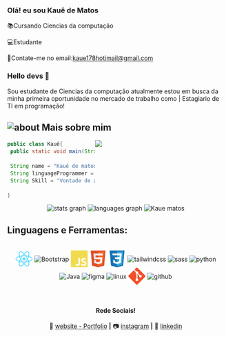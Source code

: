 ### Olá! eu sou Kauê de Matos

 📚Cursando Ciencias da computação
 
💻Estudante

📩Contate-me no email:kaue178hotimail@gmail.com
 
 ### Hello devs 👋

Sou estudante de Ciencias da computação atualmente estou em busca da minha primeira oportunidade no mercado de trabalho como | Estagiario de TI em programação!

## <img width="45" alt="about" src="https://cdn.jsdelivr.net/gh/devicons/devicon/icons/java/java-original.svg"> Mais sobre mim

<img align="right" width="300" src="![image](https://user-images.githubusercontent.com/98132837/211220797-372f0236-75f4-4cf8-864c-09c7e25121cb.png)
" />

```Java
public class Kauê{
 public static void main(String[] args){

 String name = "Kauê de matos Oliveira"
 String linguageProgrammer = "Front-end,Design UI/UX / Back-end"
 String Skill = "Vontade de aprender"

}
```

<div align="center">
  <img src="https://github-readme-stats.vercel.app/api?hide_title=false&hide_rank=false&show_icons=true&include_all_commits=true&count_private=true&disable_animations=false&theme=dark&locale=en&hide_border=false&username=iKaueMatos" height="150" alt="stats graph"  />
  <img src="https://github-readme-stats.vercel.app/api/top-langs?locale=en&hide_title=false&layout=compact&card_width=320&langs_count=5&theme=dark&hide_border=false&username=iKaueMatos" height="150" alt="languages graph"  />
  <img src="https://github-readme-streak-stats.herokuapp.com/?user=iKaueMatos&theme=dark" alt="Kaue matos"/>

</div>
</div>

## **Linguagens e Ferramentas:**  

 <div align="center" valign="top"><br>
  <img align="center" alt="React" height="40" width="40" src="https://raw.githubusercontent.com/devicons/devicon/master/icons/react/react-original.svg">
  <img align="center" alt="Bootstrap" height="40" width="40" src="https://cdn.jsdelivr.net/gh/devicons/devicon/icons/bootstrap/bootstrap-original-wordmark.svg">
  <img align="center" alt="Js" height="40" width="40" src="https://raw.githubusercontent.com/devicons/devicon/master/icons/javascript/javascript-plain.svg">

  <img align="center" alt="HTML" height="40" width="40" src="https://raw.githubusercontent.com/devicons/devicon/master/icons/html5/html5-original.svg">
  <img align="center" alt="CSS" height="40" width="40" src="https://raw.githubusercontent.com/devicons/devicon/master/icons/css3/css3-original.svg">

  <img align="center" alt="tailwindcss" height="40" width="40" src="https://cdn.jsdelivr.net/gh/devicons/devicon/icons/tailwindcss/tailwindcss-plain.svg"/>
  <img align="center" alt="sass"  height="40" width="40" src="https://cdn.jsdelivr.net/gh/devicons/devicon/icons/sass/sass-original.svg" />
  <img align="center" alt="python" height="40" width="40" src="https://cdn.jsdelivr.net/gh/devicons/devicon/icons/python/python-original.svg">
   <img align="center" alt="Java" height="40" width="40" src="https://cdn.jsdelivr.net/gh/devicons/devicon/icons/java/java-original.svg">
 <img align="center" alt="figma" height="40" width="40" src="https://cdn.jsdelivr.net/gh/devicons/devicon/icons/figma/figma-original.svg">
   <img align="center" alt="linux" height="40" width="40" src="https://cdn.jsdelivr.net/gh/devicons/devicon/icons/linux/linux-original.svg" />
  <img align="center" alt="git" height="40" width="40" src="https://raw.githubusercontent.com/devicons/devicon/master/icons/git/git-original.svg">
  <img align="center" alt="github" height="40" width="40" src="https://github.com/duribeiro/duribeiro/blob/main/assets/GitHub.png">
  



[website - Portfolio]: https://ikauematos.github.io/Portfolio/
[instagram]: https://www.instagram.com/kauematos2003/
[linkedin]: https://www.linkedin.com/in/kauê-matos-oliveira-a76410213/
<br>

#### Rede Sociais!

🏡 [website - Portfolio][website - Portfolio] **|** 
📷 [instagram][instagram] **|** 
👔 [linkedin][linkedin]
  
 
</div>



